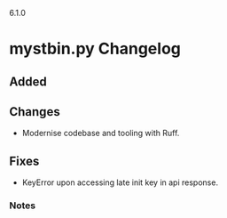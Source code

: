 6.1.0

# mystbin.py Changelog

## Added

## Changes
- Modernise codebase and tooling with Ruff.

## Fixes
- KeyError upon accessing late init key in api response.

### Notes
